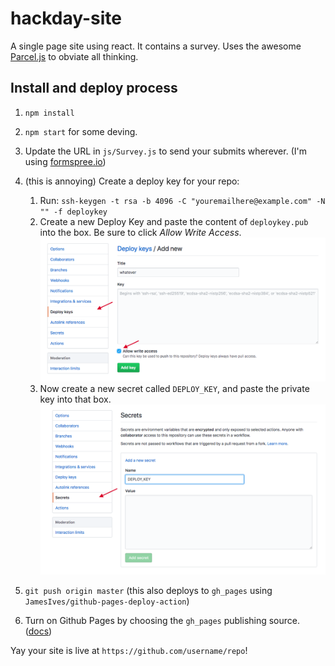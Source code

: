 # hackday-site
A single page site using react. It contains a survey. Uses the awesome [Parcel.js](https://parceljs.org/) to obviate all thinking.

## Install and deploy process

1. `npm install`
2. `npm start` for some deving.
3. Update the URL in `js/Survey.js` to send your submits wherever. (I'm using [formspree.io](https://formspree.io))
4. (this is annoying) Create a deploy key for your repo: 
    1. Run:
        ```ssh-keygen -t rsa -b 4096 -C "youremailhere@example.com" -N "" -f deploykey```
    2. Create a new Deploy Key and paste the content of `deploykey.pub` into the box. Be sure to click *Allow Write Access*. 
        ![adding deploy key](docs/adddeploykey.png)    
    3. Now create a new secret called `DEPLOY_KEY`, and paste the private key into that box. 
        ![adding secret](docs/addsecret.png)    
    
4. `git push origin master` (this also deploys to `gh_pages` using `JamesIves/github-pages-deploy-action`)
5. Turn on Github Pages by choosing the `gh_pages` publishing source. ([docs](https://help.github.com/en/github/working-with-github-pages/configuring-a-publishing-source-for-your-github-pages-site))

Yay your site is live at `https://github.com/username/repo`!
